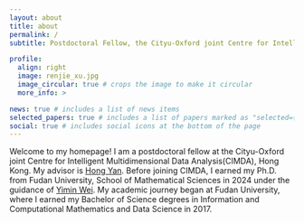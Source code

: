 ```yaml
---
layout: about
title: about
permalink: /
subtitle: Postdoctoral Fellow, the Cityu-Oxford joint Centre for Intelligent Multidimensional Data Analysis(CIMDA), Hong Kong.

profile:
  align: right
  image: renjie_xu.jpg
  image_circular: true # crops the image to make it circular
  more_info: >

news: true # includes a list of news items
selected_papers: true # includes a list of papers marked as "selected={true}"
social: true # includes social icons at the bottom of the page
---
```


Welcome to my homepage!
I am a postdoctoral fellow at the Cityu-Oxford joint Centre for Intelligent Multidimensional Data Analysis(CIMDA), Hong Kong.
My advisor is [Hong Yan](<https://scholars.cityu.edu.hk/en/persons/hong-yan(e4dbdba0-cead-46cb-b7e2-ed86fd3cec9b).html>).
Before joining CIMDA, I earned my Ph.D. from Fudan University, School of Mathematical Sciences in 2024 under the guidance of [Yimin Wei](https://math.fudan.edu.cn/fa/56/c30607a326230/page.htm).
My academic journey began at Fudan University, where I earned my Bachelor of Science degrees in Information and Computational Mathematics and Data Science in 2017.

<!--
# Write your biography here. Tell the world about yourself. Link to your favorite [subreddit](http://reddit.com). You can put a picture in, too. The code is already in, just name your picture `prof_pic.jpg` and put it in the `img/` folder.

# Put your address / P.O. box / other info right below your picture. You can also disable any of these elements by editing `profile` property of the YAML header of your `_pages/about.md`. Edit `_bibliography/papers.bib` and Jekyll will render your [publications page](/al-folio/publications/) automatically.

-->
